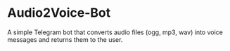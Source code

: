 # Audio2Voice-Bot
A simple Telegram bot that converts audio files (ogg, mp3, wav) into voice messages and returns them to the user.
